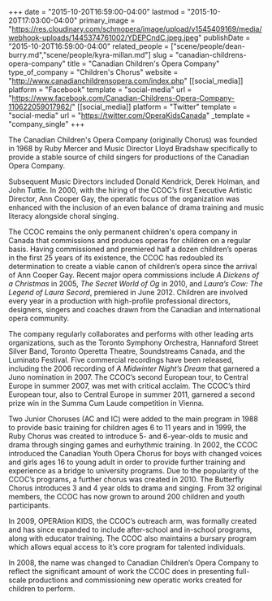+++
date = "2015-10-20T16:59:00-04:00"
lastmod = "2015-10-20T17:03:00-04:00"
primary_image = "https://res.cloudinary.com/schmopera/image/upload/v1545409169/media/webhook-uploads/1445374761002/YDEPCndC.jpeg.jpeg"
publishDate = "2015-10-20T16:59:00-04:00"
related_people = ["scene/people/dean-burry.md","scene/people/kyra-millan.md"]
slug = "canadian-childrens-opera-company"
title = "Canadian Children&#039;s Opera Company"
type_of_company = "Children's Chorus"
website = "http://www.canadianchildrensopera.com/index.php"
[[social_media]]
platform = "Facebook"
template = "social-media"
url = "https://www.facebook.com/Canadian-Childrens-Opera-Company-110622059017962/"
[[social_media]]
platform = "Twitter"
template = "social-media"
url = "https://twitter.com/OperaKidsCanada"
_template = "company_single"
+++

The Canadian Children's Opera Company (originally Chorus) was founded in 1968 by Ruby Mercer and Music Director Lloyd Bradshaw specifically to provide a stable source of child singers for productions of the Canadian Opera Company. 

Subsequent Music Directors included Donald Kendrick, Derek Holman, and John Tuttle. In 2000, with the hiring of the CCOC’s first Executive Artistic Director, Ann Cooper Gay, the operatic focus of the organization was enhanced with the inclusion of an even balance of drama training and music literacy alongside choral singing. 

The CCOC remains the only permanent children's opera company in Canada that commissions and produces operas for children on a regular basis. Having commissioned and premiered half a dozen children’s operas in the first 25 years of its existence, the CCOC has redoubled its determination to create a viable canon of children’s opera since the arrival of Ann Cooper Gay. Recent major opera commissions include *A Dickens of a Christmas* in 2005, *The Secret World of Og* in 2010, and *Laura’s Cow: The Legend of Laura Secord*, premiered in June 2012. Children are involved every year in a production with high-profile professional directors, designers, singers and coaches drawn from the Canadian and international opera community. 

The company regularly collaborates and performs with other leading arts organizations, such as the Toronto Symphony Orchestra, Hannaford Street Silver Band, Toronto Operetta Theatre, Soundstreams Canada, and the Luminato Festival. Five commercial recordings have been released, including the 2006 recording of *A Midwinter Night’s Dream* that garnered a Juno nomination in 2007. The CCOC’s second European tour, to Central Europe in summer 2007, was met with critical acclaim. The CCOC’s third European tour, also to Central Europe in summer 2011, garnered a second prize win in the Summa Cum Laude competition in Vienna. 

Two Junior Choruses (AC and IC) were added to the main program in 1988 to provide basic training for children ages 6 to 11 years and in 1999, the Ruby Chorus was created to introduce 5- and 6-year-olds to music and drama through singing games and eurhythmic training. In 2002, the CCOC introduced the Canadian Youth Opera Chorus for boys with changed voices and girls ages 16 to young adult in order to provide further training and experience as a bridge to university programs. Due to the popularity of the CCOC’s programs, a further chorus was created in 2010. The Butterfly Chorus introduces 3 and 4 year olds to drama and singing. From 32 original members, the CCOC has now grown to around 200 children and youth participants. 

In 2009, OPERAtion KIDS, the CCOC’s outreach arm, was formally created and has since expanded to include after-school and in-school programs, along with educator training. The CCOC also maintains a bursary program which allows equal access to it’s core program for talented individuals. 

In 2008, the name was changed to Canadian Children’s Opera Company to reflect the significant amount of work the CCOC does in presenting full-scale productions and commissioning new operatic works created for children to perform.
